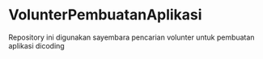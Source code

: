 # VolunterPembuatanAplikasi
Repository ini digunakan sayembara pencarian volunter untuk pembuatan aplikasi dicoding
